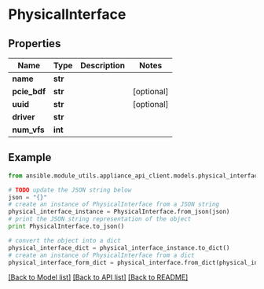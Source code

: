 # PhysicalInterface


## Properties
Name | Type | Description | Notes
------------ | ------------- | ------------- | -------------
**name** | **str** |  | 
**pcie_bdf** | **str** |  | [optional] 
**uuid** | **str** |  | [optional] 
**driver** | **str** |  | 
**num_vfs** | **int** |  | 

## Example

```python
from ansible.module_utils.appliance_api_client.models.physical_interface import PhysicalInterface

# TODO update the JSON string below
json = "{}"
# create an instance of PhysicalInterface from a JSON string
physical_interface_instance = PhysicalInterface.from_json(json)
# print the JSON string representation of the object
print PhysicalInterface.to_json()

# convert the object into a dict
physical_interface_dict = physical_interface_instance.to_dict()
# create an instance of PhysicalInterface from a dict
physical_interface_form_dict = physical_interface.from_dict(physical_interface_dict)
```
[[Back to Model list]](../README.md#documentation-for-models) [[Back to API list]](../README.md#documentation-for-api-endpoints) [[Back to README]](../README.md)


